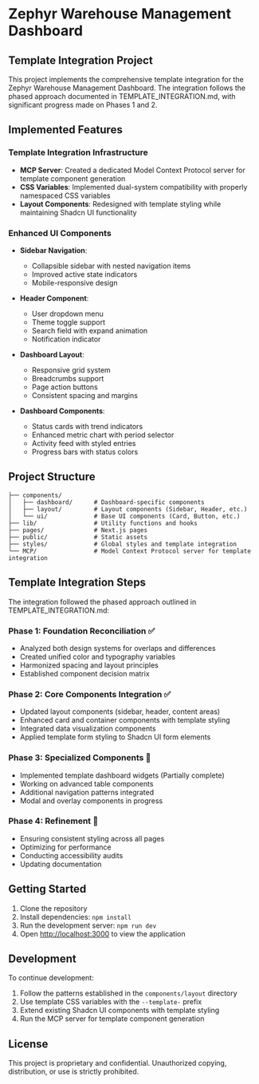 # Zephyr Warehouse Management Dashboard

## Template Integration Project

This project implements the comprehensive template integration for the Zephyr Warehouse Management Dashboard. The integration follows the phased approach documented in TEMPLATE_INTEGRATION.md, with significant progress made on Phases 1 and 2.

## Implemented Features

### Template Integration Infrastructure

- **MCP Server**: Created a dedicated Model Context Protocol server for template component generation
- **CSS Variables**: Implemented dual-system compatibility with properly namespaced CSS variables
- **Layout Components**: Redesigned with template styling while maintaining Shadcn UI functionality

### Enhanced UI Components

- **Sidebar Navigation**: 
  - Collapsible sidebar with nested navigation items
  - Improved active state indicators
  - Mobile-responsive design

- **Header Component**:
  - User dropdown menu
  - Theme toggle support
  - Search field with expand animation
  - Notification indicator

- **Dashboard Layout**:
  - Responsive grid system
  - Breadcrumbs support
  - Page action buttons
  - Consistent spacing and margins

- **Dashboard Components**:
  - Status cards with trend indicators
  - Enhanced metric chart with period selector
  - Activity feed with styled entries
  - Progress bars with status colors

## Project Structure

```
├── components/
│   ├── dashboard/      # Dashboard-specific components
│   ├── layout/         # Layout components (Sidebar, Header, etc.)
│   └── ui/             # Base UI components (Card, Button, etc.)
├── lib/                # Utility functions and hooks
├── pages/              # Next.js pages
├── public/             # Static assets
├── styles/             # Global styles and template integration
└── MCP/                # Model Context Protocol server for template integration
```

## Template Integration Steps

The integration followed the phased approach outlined in TEMPLATE_INTEGRATION.md:

### Phase 1: Foundation Reconciliation ✅
- Analyzed both design systems for overlaps and differences
- Created unified color and typography variables
- Harmonized spacing and layout principles
- Established component decision matrix

### Phase 2: Core Components Integration ✅
- Updated layout components (sidebar, header, content areas)
- Enhanced card and container components with template styling
- Integrated data visualization components
- Applied template form styling to Shadcn UI form elements

### Phase 3: Specialized Components 🔄
- Implemented template dashboard widgets (Partially complete)
- Working on advanced table components
- Additional navigation patterns integrated
- Modal and overlay components in progress

### Phase 4: Refinement 🔄
- Ensuring consistent styling across all pages
- Optimizing for performance
- Conducting accessibility audits
- Updating documentation

## Getting Started

1. Clone the repository
2. Install dependencies: `npm install`
3. Run the development server: `npm run dev`
4. Open [http://localhost:3000](http://localhost:3000) to view the application

## Development

To continue development:

1. Follow the patterns established in the `components/layout` directory
2. Use template CSS variables with the `--template-` prefix
3. Extend existing Shadcn UI components with template styling
4. Run the MCP server for template component generation

## License

This project is proprietary and confidential. Unauthorized copying, distribution, or use is strictly prohibited.
